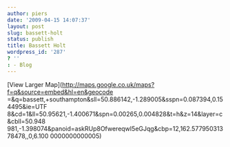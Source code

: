 ```yaml
---
author: piers
date: '2009-04-15 14:07:37'
layout: post
slug: bassett-holt
status: publish
title: Bassett Holt
wordpress_id: '287'
? ''
: - Blog
---
```


  
[View Larger Map](http://maps.google.co.uk/maps?f=q&source=embed&hl=en&geocode
=&q=bassett,+southampton&sll=50.886142,-1.289005&sspn=0.087394,0.154495&ie=UTF
8&cd=1&ll=50.95621,-1.400671&spn=0.00265,0.004828&t=h&z=14&layer=c&cbll=50.948
981,-1.398074&panoid=askRUp8OfwereqwI5eGJqg&cbp=12,162.57795031378478,,0,6.100
0000000000005)

